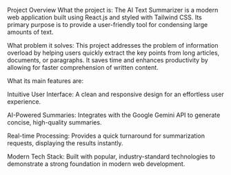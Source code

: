 Project Overview
What the project is:
The AI Text Summarizer is a modern web application built using React.js and styled with Tailwind CSS. Its primary purpose is to provide a user-friendly tool for condensing large amounts of text.

What problem it solves:
This project addresses the problem of information overload by helping users quickly extract the key points from long articles, documents, or paragraphs. It saves time and enhances productivity by allowing for faster comprehension of written content.

What its main features are:

Intuitive User Interface: A clean and responsive design for an effortless user experience.

AI-Powered Summaries: Integrates with the Google Gemini API to generate concise, high-quality summaries.

Real-time Processing: Provides a quick turnaround for summarization requests, displaying the results instantly.

Modern Tech Stack: Built with popular, industry-standard technologies to demonstrate a strong foundation in modern web development.
